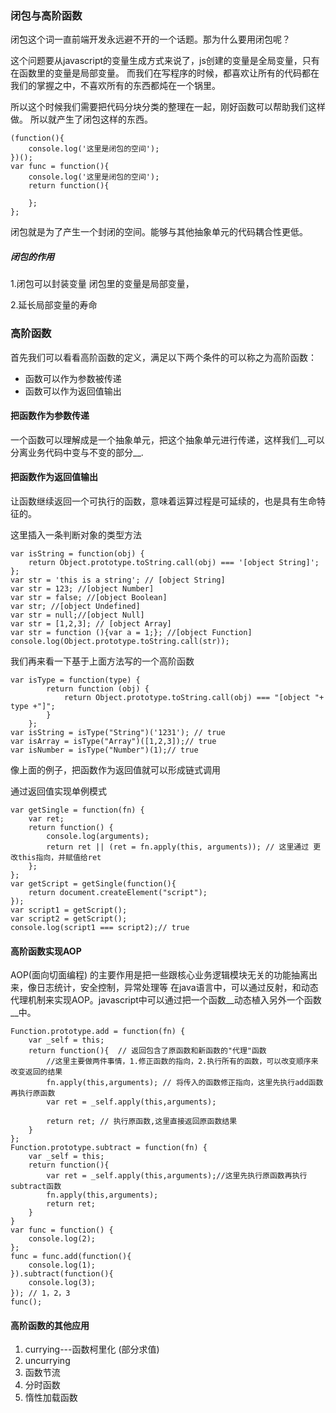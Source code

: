 ### 闭包与高阶函数

闭包这个词一直前端开发永远避不开的一个话题。那为什么要用闭包呢？

这个问题要从javascript的变量生成方式来说了，js创建的变量是全局变量，只有在函数里的变量是局部变量。
而我们在写程序的时候，都喜欢让所有的代码都在我们的掌握之中，不喜欢所有的东西都炖在一个锅里。

所以这个时候我们需要把代码分块分类的整理在一起，刚好函数可以帮助我们这样做。
所以就产生了闭包这样的东西。

```
(function(){
	console.log('这里是闭包的空间');
})();
var func = function(){
	console.log('这里是闭包的空间'); 
	return function(){
		
	};
};
```

闭包就是为了产生一个封闭的空间。能够与其他抽象单元的代码耦合性更低。

##### 闭包的作用

1.闭包可以封装变量
闭包里的变量是局部变量，

2.延长局部变量的寿命


### 高阶函数
首先我们可以看看高阶函数的定义，满足以下两个条件的可以称之为高阶函数：
+ 函数可以作为参数被传递
+ 函数可以作为返回值输出


#### 把函数作为参数传递
一个函数可以理解成是一个抽象单元，把这个抽象单元进行传递，这样我们__可以分离业务代码中变与不变的部分__.


#### 把函数作为返回值输出
让函数继续返回一个可执行的函数，意味着运算过程是可延续的，也是具有生命特征的。

这里插入一条判断对象的类型方法
```
var isString = function(obj) {
	return Object.prototype.toString.call(obj) === '[object String]';
};
var str = 'this is a string'; // [object String]
var str = 123; //[object Number]
var str = false; //[object Boolean]
var str; //[object Undefined]
var str = null;//[object Null]
var str = [1,2,3]; // [object Array]
var str = function (){var a = 1;}; //[object Function]
console.log(Object.prototype.toString.call(str));
```

我们再来看一下基于上面方法写的一个高阶函数

```
var isType = function(type) {
		return function (obj) {
			return Object.prototype.toString.call(obj) === "[object "+ type +"]";
		}
	};
var isString = isType("String")('1231'); // true 
var isArray = isType("Array")([1,2,3]);// true
var isNumber = isType("Number")(1);// true
```
像上面的例子，把函数作为返回值就可以形成链式调用

通过返回值实现单例模式
```
var getSingle = function(fn) {
	var ret;
	return function() {
		console.log(arguments);
		return ret || (ret = fn.apply(this, arguments)); // 这里通过 更改this指向，并赋值给ret
	};
};
var getScript = getSingle(function(){
	return document.createElement("script");
});
var script1 = getScript();
var script2 = getScript();
console.log(script1 === script2);// true
```

#### 高阶函数实现AOP

AOP(面向切面编程) 的主要作用是把一些跟核心业务逻辑模块无关的功能抽离出来，像日志统计，安全控制，异常处理等
在java语言中，可以通过反射，和动态代理机制来实现AOP。javascript中可以通过把一个函数__动态植入另外一个函数__中。

```
Function.prototype.add = function(fn) {
	var _self = this;
	return function(){  // 返回包含了原函数和新函数的"代理"函数
		//这里主要做两件事情，1.修正函数的指向，2.执行所有的函数，可以改变顺序来改变返回的结果
		fn.apply(this,arguments); // 将传入的函数修正指向，这里先执行add函数再执行原函数
		var ret = _self.apply(this,arguments);

		return ret; // 执行原函数,这里直接返回原函数结果
	}
};
Function.prototype.subtract = function(fn) {
	var _self = this;
	return function(){
		var ret = _self.apply(this,arguments);//这里先执行原函数再执行subtract函数
		fn.apply(this,arguments);
		return ret;
	}
}
var func = function() {
	console.log(2);
};
func = func.add(function(){
	console.log(1);
}).subtract(function(){
	console.log(3);
}); // 1，2，3
func();
```

#### 高阶函数的其他应用

1. currying---函数柯里化 (部分求值)
2. uncurrying
3. 函数节流
4. 分时函数
5. 惰性加载函数
